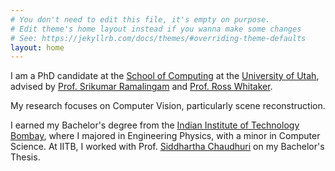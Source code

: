 ```yaml
---
# You don't need to edit this file, it's empty on purpose.
# Edit theme's home layout instead if you wanna make some changes
# See: https://jekyllrb.com/docs/themes/#overriding-theme-defaults
layout: home
---
```


<!-- ## About Me -->

I am a PhD candidate at the <a href="https://www.cs.utah.edu/">School of Computing</a> at the <a href="https://www.utah.edu/">University of Utah</a>, advised by <a href="https://www.cs.utah.edu/~srikumar/">Prof. Srikumar Ramalingam</a> and <a href="https://www.cs.utah.edu/~whitaker/">Prof. Ross Whitaker</a>.

My research focuses on Computer Vision, particularly scene reconstruction.

I earned my Bachelor's degree from the <a href="http://www.iitb.ac.in/">Indian Institute of Technology Bombay</a>, where I majored in Engineering Physics, with a minor in Computer Science.  At IITB, I worked with Prof. <a href="https://www.cse.iitb.ac.in/~sidch/">Siddhartha Chaudhuri</a> on my Bachelor's Thesis.
